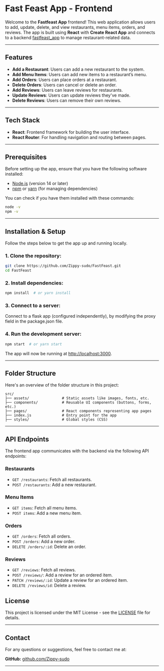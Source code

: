 # Fast Feast App - Frontend

Welcome to the **Fastfeast App** frontend! This web application allows users to add, update, delete, and view restaurants, menu items, orders, and reviews. The app is built using **React** with **Create React App** and connects to a backend [fastfeast_app](https://github.com/Zippy-sudo/fastfeast_app) to manage restaurant-related data.

---

## Features

- **Add a Restaurant**: Users can add a new restaurant to the system.
- **Add Menu Items**: Users can add new items to a restaurant’s menu.
- **Add Orders**: Users can place orders at a restaurant.
- **Delete Orders**: Users can cancel or delete an order.
- **Add Reviews**: Users can leave reviews for restaurants.
- **Update Reviews**: Users can update reviews they've made.
- **Delete Reviews**: Users can remove their own reviews.

---

## Tech Stack

- **React**: Frontend framework for building the user interface.
- **React Router**: For handling navigation and routing between pages.

  
---

## Prerequisites

Before setting up the app, ensure that you have the following software installed:

- [Node.js](https://nodejs.org/) (version 14 or later)
- [npm](https://npmjs.com/) or [yarn](https://yarnpkg.com/) (for managing dependencies)

You can check if you have them installed with these commands:
```bash
node -v
npm -v
```

---

## Installation & Setup

Follow the steps below to get the app up and running locally.

### 1. Clone the repository:

```bash
git clone https://github.com/Zippy-sudo/FastFeast.git
cd FastFeast
```

### 2. Install dependencies:

```bash
npm install  # or yarn install
```

### 3. Connect to a server:

Connect to a flask app (configured independently), by modifying the proxy field in the package.json file.

### 4. Run the development server:

```bash
npm start  # or yarn start
```

The app will now be running at [http://localhost:3000](http://localhost:3000).

---

## Folder Structure

Here's an overview of the folder structure in this project:

```
src/
├── assets/               # Static assets like images, fonts, etc.
├── components/           # Reusable UI components (buttons, forms, etc.)
├── pages/                # React components representing app pages
├── index.js              # Entry point for the app
├── styles/               # Global styles (CSS)
```

---

## API Endpoints

The frontend app communicates with the backend via the following API endpoints:

### **Restaurants**
- `GET /restaurants`: Fetch all restaurants.
- `POST /restaurants`: Add a new restaurant.

### **Menu Items**
- `GET items`: Fetch all menu items.
- `POST items`: Add a new menu item.

### **Orders**
- `GET /orders`: Fetch all orders.
- `POST /orders`: Add a new order.
- `DELETE /orders/:id`: Delete an order.

### **Reviews**
- `GET /reviews`: Fetch all reviews.
- `POST /reviews/`: Add a review for an ordered item.
- `PATCH /reviews/:id`: Update a review for an ordered item. 
- `DELETE /reviews/id`: Delete a review.


## License

This project is licensed under the MIT License - see the [LICENSE](LICENSE) file for details.

---

## Contact

For any questions or suggestions, feel free to contact me at:
 
**GitHub:** [github.com/Zippy-sudo](https://github.com/Zippy-sudo)

---